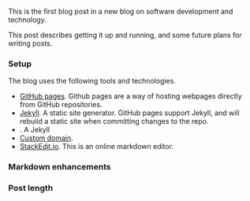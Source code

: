 This is the first blog post in a new blog on software development and technology. 

This post describes getting it up and running, and some future plans for writing posts.

### Setup

The blog uses the following tools and technologies.

- [GitHub pages](https://pages.github.com/). Github pages are a way of hosting webpages directly from GitHub repositories. 
- [Jekyll](). A static site generator. GitHub pages support Jekyll, and will rebuild a static site when committing changes to the repo.
- [](). A Jekyll
- [Custom domain](https://help.github.com/en/github/working-with-github-pages/configuring-a-custom-domain-for-your-github-pages-site). 
- [StackEdit.io](). This is an online markdown editor. 

### Markdown enhancements


### Post length

<!--stackedit_data:
eyJwcm9wZXJ0aWVzIjoidGl0bGU6IFwiRmlyc3QgcG9zdFwiXG
5kYXRlOiAyMDIwLTAxLTMxVDE2OjAwXG5jYXRlZ29yaWVzOlxu
ICAtIGJsb2dcbnRhZ3M6XG4gIC0gSmVreWxsXG4gIC0gTWFya2
Rvd25cbiAgLSBNZXJtYWlkXG4gIC0gQmxvZ1xucHVibGlzaGVk
OiBmYWxzZVxuXG5cblxuIiwiaGlzdG9yeSI6WzE4MDA4NTA0ND
YsLTk4NjU4Njk3NCw0MjkwMTAzMDksNTExODEyNzAzXX0=
-->